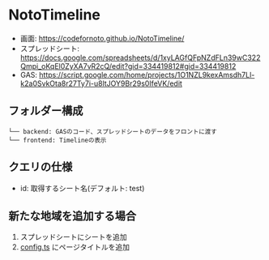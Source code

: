 # NotoTimeline

- 画面: https://codefornoto.github.io/NotoTimeline/  
- スプレッドシート: https://docs.google.com/spreadsheets/d/1xyLAGfQFpNZdFLn39wC322Qmpi_oKqEl0ZyXA7vR2cQ/edit?gid=334419812#gid=334419812  
- GAS: https://script.google.com/home/projects/1O1NZL9kexAmsdh7Ll-k2a0SvkOta8r27Ty7i-u8ltJOY9Br29s0IfeVK/edit

## フォルダー構成

```
└── backend: GASのコード、スプレッドシートのデータをフロントに渡す
└── frontend: Timelineの表示
```


## クエリの仕様

* id: 取得するシート名(デフォルト: test)

## 新たな地域を追加する場合

1. スプレッドシートにシートを追加
2. [config.ts](./frontend/src/config.ts) にページタイトルを追加